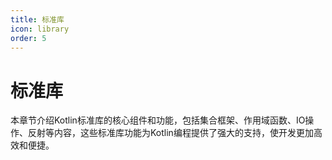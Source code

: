 ```yaml
---
title: 标准库
icon: library
order: 5
---
```


# 标准库

本章节介绍Kotlin标准库的核心组件和功能，包括集合框架、作用域函数、IO操作、反射等内容，这些标准库功能为Kotlin编程提供了强大的支持，使开发更加高效和便捷。
